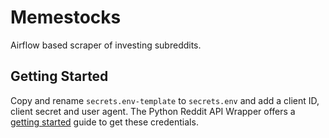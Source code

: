 # Memestocks

Airflow based scraper of investing subreddits.

## Getting Started

Copy and rename `secrets.env-template` to `secrets.env` and add a client ID, client secret and user agent. The Python Reddit API Wrapper offers a [getting started](https://praw.readthedocs.io/en/stable/getting_started/quick_start.html) guide to get these credentials.

